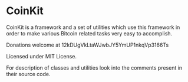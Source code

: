 CoinKit
=======

CoinKit is a framework and a set of utilities which use this framework
in order to make various Bitcoin related tasks very easy to accomplish.

Donations welcome at 12kDUgVkLtaWJwbJY5YmUP1nkqVp3166Ts

Licensed under MIT License.

For description of classes and utilities look into the comments present
in their source code.
